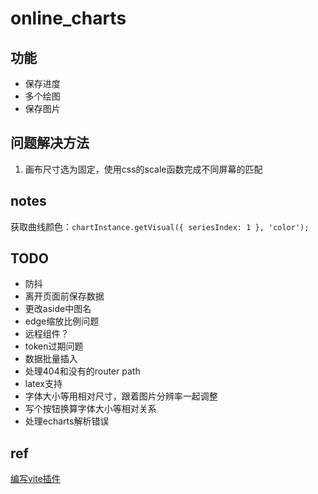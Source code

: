 # online_charts

## 功能

* 保存进度
* 多个绘图
* 保存图片

## 问题解决方法

1. 画布尺寸选为固定，使用css的scale函数完成不同屏幕的匹配

## notes

获取曲线颜色：`chartInstance.getVisual({ seriesIndex: 1 }, 'color');`

## TODO

* 防抖
* 离开页面前保存数据
* 更改aside中图名
* edge缩放比例问题
* 远程组件？
* token过期问题
* 数据批量插入
* 处理404和没有的router path
* latex支持
* 字体大小等用相对尺寸，跟着图片分辨率一起调整
* 写个按钮换算字体大小等相对关系
* 处理echarts解析错误

## ref

[编写vite插件](https://juejin.cn/post/7075678169122439181)
